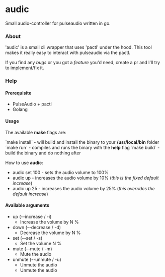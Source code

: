# audic

Small audio-controller for pulseaudio written in go.

### About

'audic' is a small cli wrapper that uses 'pactl' under the hood.
This tool makes it really easy to interact with pulseaudio via the pactl.

If you find any _bugs_ or you got a _feature_ you'd need, create a pr and I'll try to implement/fix it.

### Help

#### Prerequisite

-   PulseAudio + pactl
-   Golang

#### Usage

The available **make** flags are:

´make install´ - will build and install the binary to your **/usr/local/bin** folder
´make run´ - compiles and runs the binary with the **help** flag
´make build´ - build the binary and do nothing after

How to use **audic**:

-   audic set 100 - sets the audio volume to 100%
-   audic up - increases the audio volume by 10% (_this is the fixed default increase_)
-   audic up 25 - increases the audio volume by 25% (_this overrides the default increase_)

#### Available arguments

-   up (--increase / -i)
    -   Increase the volume by N %
-   down (--decrease / -d)
    -   Decrease the volume by N %
-   set (--set / -s)
    -   Set the volume N %
-   mute (--mute / -m)
    -   Mute the audio
-   unmute (--unmute / -u)
    -   Unmute the audio
    -   Unmute the audio
